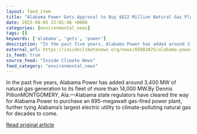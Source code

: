 ```yaml
---
layout: feed_item
title: "Alabama Power Gets Approval to Buy $622 Million Natural Gas Plant, Expecting More Data Centers"
date: 2025-08-05 22:01:48 +0000
categories: [environmental_news]
tags: []
keywords: ['alabama', 'gets', 'power']
description: "In the past five years, Alabama Power has added around 3,400 MW of natural gas generation to its fleet of more than 14,000 MW"
external_url: https://insideclimatenews.org/news/05082025/alabama-power-lindsay-hill-natural-gas-plant/
is_feed: true
source_feed: "Inside Climate News"
feed_category: "environmental_news"
---
```


In the past five years, Alabama Power has added around 3,400 MW of natural gas generation to its fleet of more than 14,000 MW.By Dennis PillionMONTGOMERY, Ala.—Alabama state regulators have cleared the way for Alabama Power to purchase an 895-megawatt gas-fired power plant, further tying Alabama’s largest electric utility to climate-polluting natural gas for decades to come.&nbsp;

[Read original article](https://insideclimatenews.org/news/05082025/alabama-power-lindsay-hill-natural-gas-plant/)
